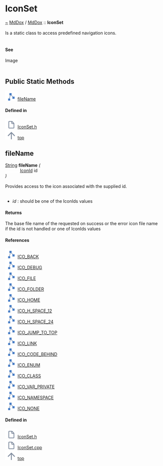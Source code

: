 <a id="iconset"></a>
<h1>IconSet</h1>
<a id="a01059"></a>
<a href="https://github.com/CharlesCarley/MdDox#~">~</a>
<a href="index.md#index">MdDox</a>
<span class="inline-text">/</span>
<a href="a00986.md#mddox">MdDox</a>
<span class="inline-text">::</span>
<span class="bold-text"><b>IconSet</b></span>
<br/>
<br/>
<span class="inline-text">Is a static class to access predefined navigation icons. </span>
<br/>
<br/>
<a id="see"></a>
<h4>See</h4>
<span class="inline-text">Image </span>
<br/>
<br/>
<a id="public-static-methods"></a>
<h2>Public Static Methods</h2>
<span class="icon-list-item"><a href="#filename" class="icon-list-item"><img src="../images/class.svg" class="icon-list-item"/><span class="icon-list-item">fileName</span>
</a>
</span>
<br/>
<a id="defined-in"></a>
<h4>Defined in</h4>
<span class="icon-list-item"><a href="https://github.com/CharlesCarley/MdDox/blob/master/Source/MdDoxTree/IconSet.h#L55" class="icon-list-item"><img src="../images/file.svg" class="icon-list-item"/><span class="icon-list-item">IconSet.h</span>
</a>
</span>
<br/>
<span class="icon-list-item"><a href="#iconset" class="icon-list-item"><img src="../images/jumpToTop.svg" class="icon-list-item"/><span class="icon-list-item">top</span>
</a>
</span>
<a id="filename"></a>
<h2>fileName</h2>
<a href="a00986.md#string">String</a>
<span class="bold-text"><b>fileName</b></span>
<span class="italic-text"><i>(</i></span>
<div class="paragraph">
<span class="paragraph"><img src="../images/horSpace24px.svg"/><a href="a00986.md#iconid">IconId</a>
<span class="inline-text">id</span>
</span>
</div>
<span class="italic-text"><i>)</i></span>
<br/>
<br/>
<span class="inline-text">Provides access to the icon associated with the supplied id. </span>
<br/>
<br/>
<ul>
<li><span class="italic-text"><i>id</i></span>
<span class="inline-text">: </span>
<span class="inline-text">should be one of the IconIds values </span>
</li>
</ul>
<a id="returns"></a>
<h4>Returns</h4>
<span class="inline-text">The base file name of the requested on success or the error icon file name if the id is not handled or one of IconIds values </span>
<br/>
<a id="references"></a>
<h4>References</h4>
<div class="paragraph">
<span class="paragraph"><img src="../images/class.svg"/><a href="a00986.md#ico_back">ICO_BACK</a>
</span>
</div>
<div class="paragraph">
<span class="paragraph"><img src="../images/class.svg"/><a href="a00986.md#ico_debug">ICO_DEBUG</a>
</span>
</div>
<div class="paragraph">
<span class="paragraph"><img src="../images/class.svg"/><a href="a00986.md#ico_file">ICO_FILE</a>
</span>
</div>
<div class="paragraph">
<span class="paragraph"><img src="../images/class.svg"/><a href="a00986.md#ico_folder">ICO_FOLDER</a>
</span>
</div>
<div class="paragraph">
<span class="paragraph"><img src="../images/class.svg"/><a href="a00986.md#ico_home">ICO_HOME</a>
</span>
</div>
<div class="paragraph">
<span class="paragraph"><img src="../images/class.svg"/><a href="a00986.md#ico_h_space_12">ICO_H_SPACE_12</a>
</span>
</div>
<div class="paragraph">
<span class="paragraph"><img src="../images/class.svg"/><a href="a00986.md#ico_h_space_24">ICO_H_SPACE_24</a>
</span>
</div>
<div class="paragraph">
<span class="paragraph"><img src="../images/class.svg"/><a href="a00986.md#ico_jump_to_top">ICO_JUMP_TO_TOP</a>
</span>
</div>
<div class="paragraph">
<span class="paragraph"><img src="../images/class.svg"/><a href="a00986.md#ico_link">ICO_LINK</a>
</span>
</div>
<div class="paragraph">
<span class="paragraph"><img src="../images/class.svg"/><a href="a00986.md#ico_code_behind">ICO_CODE_BEHIND</a>
</span>
</div>
<div class="paragraph">
<span class="paragraph"><img src="../images/class.svg"/><a href="a00986.md#ico_enum">ICO_ENUM</a>
</span>
</div>
<div class="paragraph">
<span class="paragraph"><img src="../images/class.svg"/><a href="a00986.md#ico_class">ICO_CLASS</a>
</span>
</div>
<div class="paragraph">
<span class="paragraph"><img src="../images/class.svg"/><a href="a00986.md#ico_var_private">ICO_VAR_PRIVATE</a>
</span>
</div>
<div class="paragraph">
<span class="paragraph"><img src="../images/class.svg"/><a href="a00986.md#ico_namespace">ICO_NAMESPACE</a>
</span>
</div>
<div class="paragraph">
<span class="paragraph"><img src="../images/class.svg"/><a href="a00986.md#ico_none">ICO_NONE</a>
</span>
</div>
<a id="defined-in"></a>
<h4>Defined in</h4>
<span class="icon-list-item"><a href="https://github.com/CharlesCarley/MdDox/blob/master/Source/MdDoxTree/IconSet.h#L63" class="icon-list-item"><img src="../images/file.svg" class="icon-list-item"/><span class="icon-list-item">IconSet.h</span>
</a>
</span>
<br/>
<span class="icon-list-item"><a href="https://github.com/CharlesCarley/MdDox/blob/master/Source/MdDoxTree/IconSet.cpp#L27" class="icon-list-item"><img src="../images/file.svg" class="icon-list-item"/><span class="icon-list-item">IconSet.cpp</span>
</a>
</span>
<br/>
<span class="icon-list-item"><a href="#iconset" class="icon-list-item"><img src="../images/jumpToTop.svg" class="icon-list-item"/><span class="icon-list-item">top</span>
</a>
</span>
<br/>
</div>
</div>
</body>
</html>
